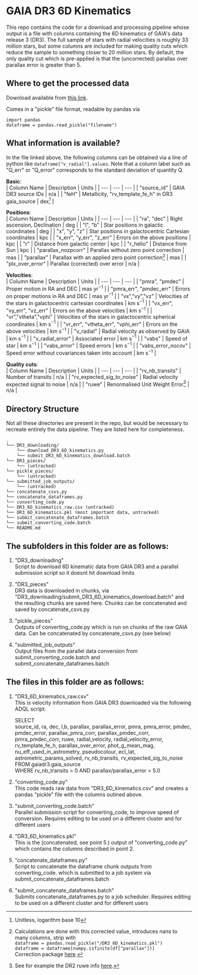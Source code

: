 # GAIA DR3 6D Kinematics
This repo contains the code for a download and processing pipeline whose output is a file with columns containing the 6D kinematics of GAIA's data release 3 (DR3). The full sample of stars with radial velocities is roughly 33 million stars, but some columns are included for making quality cuts which reduce the sample to something closer to 20 million stars. By default, the only quality cut which is pre-applied is that the (uncorrected) parallax over parallax error is greater than 5.

## Where to get the processed data
Download available from [this link](https://mitprod-my.sharepoint.com/:u:/g/personal/roche_mit_edu/EQZ9Y-_csntIkb-VO-PuZZQBP0xjH86xBLAJHxjsW3ZqOQ?e=iyZF15).
  
Comes in a "pickle" file format, readable by pandas via  
```
import pandas
dataframe = pandas.read_pickle("filename")
```

## What information is available?
In the file linked above, the following columns can be obtained via a line of python like `dataframe["v_radial"].values`. Note that a column label such as "Q_err" or "Q_error" corresponds to the standard deviation of quantity Q. 

**Basic**:  
| Column Name | Description | Units |
| --- | --- | --- |
| "source_id" | GAIA DR3 source IDs | n/a |
| "feH" | Metallicity, "rv_template_fe_h" in DR3 gaia_source | dex[^1] |

[^1]: Unitless, logarithm base 10

**Positions**:  
| Column Name | Description | Units |
| --- | --- | --- |
| "ra", "dec" | Right ascension, Declination | deg |
| "l", "b" | Star positions in galactic coordinates | deg |
| "x", "y", "z" | Star positions in galactocentric Cartesian coordinates | kpc |
| "x_err", "y_err", "z_err" | Errors on the above positions | kpc |
| "r" | Distance from galactic center | kpc |
| "r_helio" | Distance from Sun | kpc |
| "parallax_nozpcorr" | Parallax without zero point correction | mas |
| "parallax" | Parallax with an applied zero point correction[^2] | mas |
| "plx_over_error" | Parallax (corrected) over error | n/a |

[^2]: Calculations are done with this corrected value, introduces nans to many columns, strip with  
    `dataframe = pandas.read_pickle("/DR3_6D_kinematics.pkl")`  
    `dataframe = dataframe[numpy.isfinite(df["parallax"])]`  
    Correction package [here](https://pypi.org/project/gaiadr3-zeropoint/).

**Velocities**:  
| Column Name | Description | Units |
| --- | --- | --- |
| "pmra", "pmdec" | Proper motion in RA and DEC | mas yr$^{-1}$ |
| "pmra_err", "pmdec_err" | Errors on proper motions in RA and DEC | mas yr$^{-1}$ |
| "vx","vy","vz" | Velocities of the stars in galactocentric cartesian coordinates | km s$^{-1}$ |
| "vx_err", "vy_err", "vz_err" | Errors on the above velocities | km s$^{-1}$ |
| "vr","vtheta","vphi" | Velocities of the stars in galactocentric spherical coordinates | km s$^{-1}$ |
| "vr_err", "vtheta_err", "vphi_err" | Errors on the above velocities | km s$^{-1}$ |
| "v_radial" | Radial velocity as observed by GAIA | km s$^{-1}$ |
| "v_radial_error" | Associated error | km s$^{-1}$ |
| "vabs" | Speed of star | km s$^{-1}$ |
| "vabs_error" | Speed errors | km s$^{-1}$ |
| "vabs_error_nocov" | Speed error without covariances taken into account | km s$^{-1}$ |


**Quality cuts**:   
| Column Name | Description | Units |
| --- | --- | --- |
| "rv_nb_transits" | Number of transits | n/a |
| "rv_expected_sig_to_noise" | Radial velocity expected signal to noise | n/a |
| "ruwe" | Renormalised Unit Weight Error[^3] | n/a |

[^3]: See for example the DR2 ruwe info [here](https://gea.esac.esa.int/archive/documentation/GDR2/Gaia_archive/chap_datamodel/sec_dm_main_tables/ssec_dm_ruwe.html).

## Directory Structure
Not all these directories are present in the repo, but would be necessary to recreate entirely the data pipeline. They are listed here for completeness.
```
.
└── DR3_downloading/
    └── download_DR3_6D_kinematics.py
    └── submit_DR3_6D_kinematics_download.batch
└── DR3_pieces/
    └── (untracked)
└── pickle_pieces/
    └── (untracked)
└── submitted_job_outputs/
    └── (untracked)
└── concatenate_csvs.py
└── concatenate_dataframes.py
└── converting_code.py
└── DR3_6D_kinematics_raw.csv (untracked)
└── DR3_6D_kinematics.pkl (most important data, untracked)
└── submit_concatenate_dataframes.batch
└── submit_converting_code.batch
└── README.md
```

## The subfolders in this folder are as follows:

1. "DR3_downloading"  
    Script to download 6D kinematic data from GAIA DR3 and a parallel submission script so it doesnt hit download limits

2. "DR3_pieces"  
    DR3 data is downloaded in chunks, via 
    "DR3_downloading/submit_DR3_6D_kinematics_download.batch"
    and the resulting chunks are saved here. Chunks can be concatenated and saved by concatenate_csvs.py

3. "pickle_pieces"  
    Outputs of converting_code.py which is run on chunks of the raw GAIA data.
    Can be concatenated by concatenate_csvs.py (see below)

4. "submitted_job_outputs"  
    Output files from the parallel data conversion from submit_converting_code.batch and submit_concatenate_dataframes.batch
  
  
## The files in this folder are as follows:   

1. "DR3_6D_kinematics_raw.csv"   
    This is velocity information from GAIA DR3 downloaded via the following ADQL script:  
  
    SELECT  
        source_id, ra, dec, l,b, parallax, parallax_error, pmra, pmra_error, pmdec, pmdec_error, 
        parallax_pmra_corr, parallax_pmdec_corr, pmra_pmdec_corr, ruwe, radial_velocity, 
        radial_velocity_error, rv_template_fe_h, parallax_over_error, phot_g_mean_mag,
        nu_eff_used_in_astrometry, pseudocolour, ecl_lat, astrometric_params_solved, 
        rv_nb_transits, rv_expected_sig_to_noise  
    FROM gaiadr3.gaia_source  
    WHERE rv_nb_transits > 0 AND parallax/parallax_error > 5.0  
  
2. "converting_code.py"  
    This code reads raw data from "DR3_6D_kinematics.csv" and creates a pandas "pickle" file
    with the columns outined above.  
    
    
3. "submit_converting_code.batch"  
    Parallel submission script for converting_code, to improve speed of conversion. Requires editing to be used on a different cluster and for different users


4. "DR3_6D_kinematics.pkl"  
    This is the (concatenated, see point 5.) output of "converting_code.py" which contains the columns described in point 2.


5. "concatenate_dataframes.py"  
    Script to concatenate the dataframe chunk outputs from converting_code. which is submitted to a job system via submit_concatenate_dataframes.batch


6. "submit_concatenate_dataframes.batch"  
    Submits concatenate_dataframes.py to a job scheduler. Requires editing to be used on a different cluster and for different users
